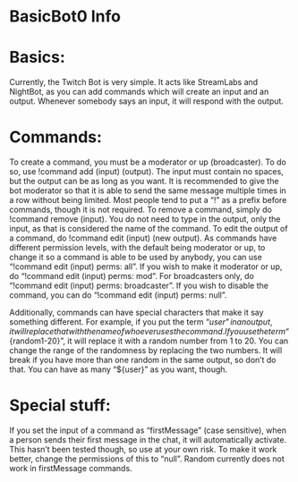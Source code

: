 # BasicBot0 Info

# Basics:
Currently, the Twitch Bot is very simple. It acts like StreamLabs and NightBot, as you can add commands which will create an input and an output. Whenever somebody says an input, it will respond with the output.

# Commands:
To create a command, you must be a moderator or up (broadcaster). To do so, use !command add (input) (output). The input must contain no spaces, but the output can be as long as you want. It is recommended to give the bot moderator so that it is able to send the same message multiple times in a row without being limited. Most people tend to put a “!” as a prefix before commands, though it is not required. To remove a command, simply do !command remove (input). You do not need to type in the output, only the input, as that is considered the name of the command. To edit the output of a command, do !command edit (input) (new output). As commands have different permission levels, with the default being moderator or up, to change it so a command is able to be used by anybody, you can use “!command edit (input) perms: all”. If you wish to make it moderator or up, do “!command edit (input) perms: mod”. For broadcasters only, do “!command edit (input) perms: broadcaster”. If you wish to disable the command, you can do “!command edit (input) perms: null”. 

Additionally, commands can have special characters that make it say something different. For example, if you put the term “${user}” in an output, it will replace that with the name of whoever uses the command. If you use the term “${random1-20}”, it will replace it with a random number from 1 to 20. You can change the range of the randomness by replacing the two numbers. It will break if you have more than one random in the same output, so don’t do that. You can have as many “${user}” as you want, though.

# Special stuff:
If you set the input of a command as “firstMessage” (case sensitive), when a person sends their first message in the chat, it will automatically activate. This hasn’t been tested though, so use at your own risk. To make it work better, change the permissions of this to “null”. Random currently does not work in firstMessage commands.
